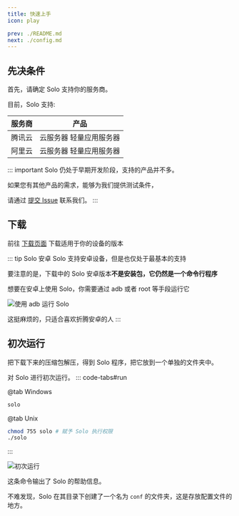 ```yaml
---
title: 快速上手
icon: play

prev: ./README.md
next: ./config.md
---
```


## 先决条件
首先，请确定 Solo 支持你的服务商。

目前，Solo 支持:

| 服务商 |          产品           |
| :----: | :---------------------: |
| 腾讯云 | 云服务器 轻量应用服务器 |  |
| 阿里云 | 云服务器 轻量应用服务器 |

::: important
Solo 仍处于早期开发阶段，支持的产品并不多。

如果您有其他产品的需求，能够为我们提供测试条件，

请通过 [提交 Issue](https://github.com/cnlancehu/solo/issues) 联系我们。
:::

## 下载
前往 [下载页面](../download/README.md) 下载适用于你的设备的版本

::: tip Solo 安卓
Solo 支持安卓设备，但是也仅处于最基本的支持

要注意的是，下载中的 Solo 安卓版本**不是安装包，它仍然是一个命令行程序**

想要在安卓上使用 Solo，你需要通过 adb 或者 root 等手段运行它

![使用 adb 运行 Solo](/assets/guide/adb.webp)

这挺麻烦的，只适合喜欢折腾安卓的人
:::

## 初次运行
把下载下来的压缩包解压，得到 Solo 程序，把它放到一个单独的文件夹中。

对 Solo 进行初次运行。
::: code-tabs#run

@tab Windows

```bash
solo
```

@tab Unix

```bash
chmod 755 solo # 赋予 Solo 执行权限
./solo
```
:::

![初次运行](/assets/guide/first-run.webp)

这条命令输出了 Solo 的帮助信息。

不难发现，Solo 在其目录下创建了一个名为 `conf` 的文件夹，这是存放配置文件的地方。
